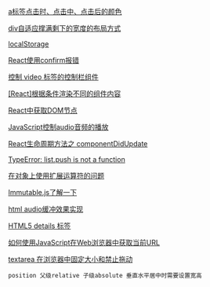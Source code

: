 
[a标签点击时、点击中、点击后的颜色](https://bbs.csdn.net/topics/390227622)

[div自适应撑满剩下的宽度的布局方式](https://www.cnblogs.com/yzhihao/p/6513022.html)

[localStorage](https://blog.csdn.net/she8362315/article/details/82900662)

[React使用confirm报错](https://stackoverflow.com/questions/44991656/no-restricted-globals)

[控制 video 标签的控制栏组件](https://blog.csdn.net/Mrs_Yu/article/details/105882116)

[[React]根据条件渲染不同的组件内容](https://blog.csdn.net/weixin_40571965/article/details/107747773)

[React中获取DOM节点](https://www.jianshu.com/p/f533a9d7645c)

[JavaScript控制audio音频的播放](https://blog.csdn.net/kaikai4/article/details/51776581)

[React生命周期方法之 componentDidUpdate](https://blog.csdn.net/star_zone/article/details/105037101)

[TypeError: list.push is not a function](https://stackoverflow.com/questions/61642660/typeerror-list-push-is-not-a-function)

[在对象上使用扩展运算符的问题](https://blog.csdn.net/q850593913/article/details/106303852)

[Immutable.js了解一下](https://www.jianshu.com/p/0fa8c7456c15)

[html audio缓冲效果实现](https://blog.csdn.net/qq_21108311/article/details/102561832)

[HTML5 details 标签](https://www.cnblogs.com/Wayou/p/html5_details_tag.html)

[如何使用JavaScript在Web浏览器中获取当前URL](https://www.php.cn/js-tutorial-415225.html)

[textarea 在浏览器中固定大小和禁止拖动](https://blog.csdn.net/u013853928/article/details/51579585)

```
position 父级relative 子级absolute 垂直水平居中时需要设置宽高
```
